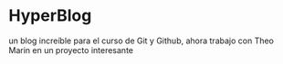 # HyperBlog
un blog increíble para el curso de Git y Github, ahora trabajo con Theo Marin
en un proyecto interesante 
